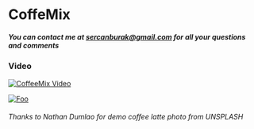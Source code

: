 # CoffeMix

##### You can contact me at sercanburak@gmail.com for all your questions and comments

### Video
[![CoffeeMix Video](http://www.sercanagir.com/CoffeMix-Youtube.png)](http://www.youtube.com/watch?v=Hy_LoGVH8f8)

<a href="https://itunes.apple.com/tr/app/coffeemix-kahve-tarifleri/id876490311?mt=8" rel="some text">![Foo](http://www.sercanagir.com/appstore.png)</a>

###### Thanks to Nathan Dumlao for demo coffee latte photo from UNSPLASH 
